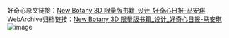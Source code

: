 好奇心原文链接：[New Botany 3D 限量版书籍_设计_好奇心日报-马安琪 ](https://www.qdaily.com/articles/9887.html)
WebArchive归档链接：[New Botany 3D 限量版书籍_设计_好奇心日报-马安琪 ](http://web.archive.org/web/20190623155159/https://www.qdaily.com/articles/9887.html)
![image](http://ww3.sinaimg.cn/large/007d5XDply1g3vh0qumc8j30u03f0h6f)